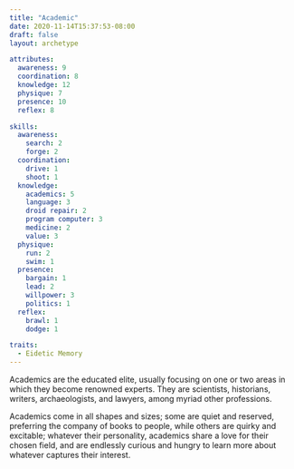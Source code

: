 ```yaml
---
title: "Academic"
date: 2020-11-14T15:37:53-08:00
draft: false
layout: archetype

attributes:
  awareness: 9
  coordination: 8
  knowledge: 12
  physique: 7
  presence: 10
  reflex: 8

skills:
  awareness:
    search: 2
    forge: 2
  coordination:
    drive: 1
    shoot: 1
  knowledge:
    academics: 5
    language: 3
    droid repair: 2
    program computer: 3
    medicine: 2
    value: 3
  physique:
    run: 2
    swim: 1
  presence:
    bargain: 1
    lead: 2
    willpower: 3
    politics: 1
  reflex:
    brawl: 1
    dodge: 1

traits:
  - Eidetic Memory
---
```


Academics are the educated elite, usually focusing on one or two areas in which they become renowned experts. They are scientists, historians, writers, archaeologists, and lawyers, among myriad other professions.

Academics come in all shapes and sizes; some are quiet and reserved, preferring the company of books to people, while others are quirky and excitable; whatever their personality, academics share a love for their chosen field, and are endlessly curious and hungry to learn more about whatever captures their interest.
